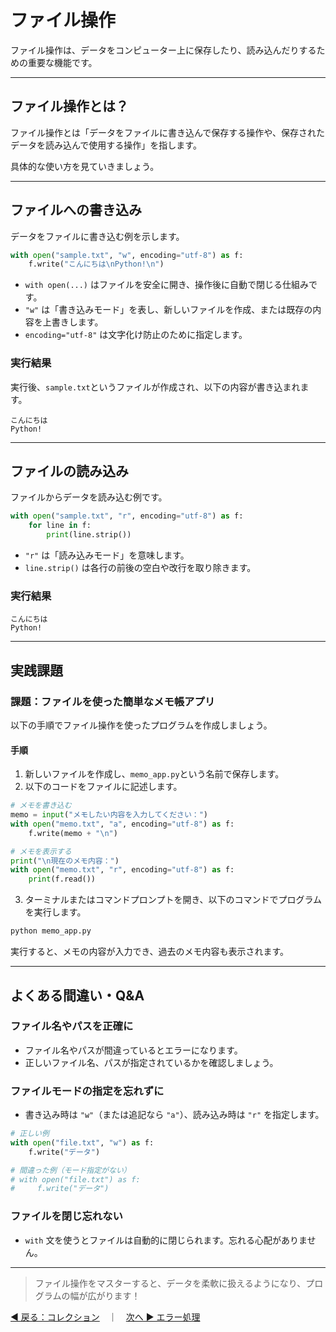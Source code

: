 # ファイル操作

ファイル操作は、データをコンピューター上に保存したり、読み込んだりするための重要な機能です。

---

## ファイル操作とは？

ファイル操作とは「データをファイルに書き込んで保存する操作や、保存されたデータを読み込んで使用する操作」を指します。

具体的な使い方を見ていきましょう。

---

## ファイルへの書き込み

データをファイルに書き込む例を示します。

```python
with open("sample.txt", "w", encoding="utf-8") as f:
    f.write("こんにちは\nPython!\n")
```

* `with open(...)` はファイルを安全に開き、操作後に自動で閉じる仕組みです。
* `"w"` は「書き込みモード」を表し、新しいファイルを作成、または既存の内容を上書きします。
* `encoding="utf-8"` は文字化け防止のために指定します。

### 実行結果

実行後、`sample.txt`というファイルが作成され、以下の内容が書き込まれます。

```
こんにちは
Python!
```

---

## ファイルの読み込み

ファイルからデータを読み込む例です。

```python
with open("sample.txt", "r", encoding="utf-8") as f:
    for line in f:
        print(line.strip())
```

* `"r"` は「読み込みモード」を意味します。
* `line.strip()` は各行の前後の空白や改行を取り除きます。

### 実行結果

```
こんにちは
Python!
```

---

## 実践課題

### 課題：ファイルを使った簡単なメモ帳アプリ

以下の手順でファイル操作を使ったプログラムを作成しましょう。

#### 手順

1. 新しいファイルを作成し、`memo_app.py`という名前で保存します。
2. 以下のコードをファイルに記述します。

```python
# メモを書き込む
memo = input("メモしたい内容を入力してください：")
with open("memo.txt", "a", encoding="utf-8") as f:
    f.write(memo + "\n")

# メモを表示する
print("\n現在のメモ内容：")
with open("memo.txt", "r", encoding="utf-8") as f:
    print(f.read())
```

3. ターミナルまたはコマンドプロンプトを開き、以下のコマンドでプログラムを実行します。

```bash
python memo_app.py
```

実行すると、メモの内容が入力でき、過去のメモ内容も表示されます。

---

## よくある間違い・Q\&A

### ファイル名やパスを正確に

* ファイル名やパスが間違っているとエラーになります。
* 正しいファイル名、パスが指定されているかを確認しましょう。

### ファイルモードの指定を忘れずに

* 書き込み時は `"w"`（または追記なら `"a"`）、読み込み時は `"r"` を指定します。

```python
# 正しい例
with open("file.txt", "w") as f:
    f.write("データ")

# 間違った例（モード指定がない）
# with open("file.txt") as f:
#     f.write("データ")
```

### ファイルを閉じ忘れない

* `with` 文を使うとファイルは自動的に閉じられます。忘れる心配がありません。

---

> ファイル操作をマスターすると、データを柔軟に扱えるようになり、プログラムの幅が広がります！

[◀ 戻る：コレクション](python_basic_collection.md)　｜　[次へ ▶ エラー処理](python_basic_error.md)
